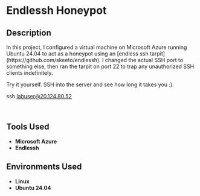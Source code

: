 <h1>Endlessh Honeypot</h1>


<h2>Description</h2>
In this project, I configured a virtual machine on Microsoft Azure running Ubuntu 24.04 to act as a honeypot using an [endless ssh tarpit](https://github.com/skeeto/endlessh). I changed the actual SSH port to something else, then ran the tarpit on port 22 to trap any unauthorized SSH clients indefinitely. 




Try it yourself. SSH into the server and see how long it takes you :).

ssh labuser@20.124.80.52





<br />


<h2>Tools Used</h2>

- <b>Microsoft Azure</b> 
- <b>Endlessh</b>

<h2>Environments Used </h2>

- <b>Linux</b> 
- <b>Ubuntu 24.04</b>
